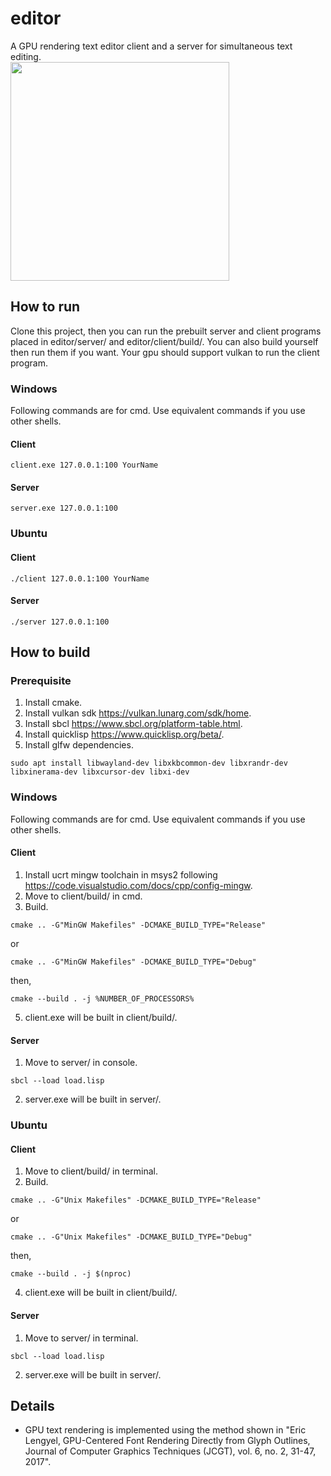 # editor
A GPU rendering text editor client and a server for simultaneous text editing.\
<img src="https://github.com/chae1/editor/assets/29856486/381a0c16-9729-460f-9a82-04df2de4760d" width="350">

## How to run
Clone this project, then you can run the prebuilt server and client programs placed in editor/server/ and editor/client/build/. You can also build yourself then run them if you want. Your gpu should support vulkan to run the client program.
### Windows
Following commands are for cmd. Use equivalent commands if you use other shells.
#### Client
```
client.exe 127.0.0.1:100 YourName
```
#### Server
```
server.exe 127.0.0.1:100
```
### Ubuntu
#### Client
```
./client 127.0.0.1:100 YourName
```
#### Server
```
./server 127.0.0.1:100
```

## How to build
### Prerequisite
1. Install cmake.
2. Install vulkan sdk https://vulkan.lunarg.com/sdk/home.
3. Install sbcl https://www.sbcl.org/platform-table.html.
4. Install quicklisp https://www.quicklisp.org/beta/.
5. Install glfw dependencies.
```
sudo apt install libwayland-dev libxkbcommon-dev libxrandr-dev libxinerama-dev libxcursor-dev libxi-dev

```
### Windows
Following commands are for cmd. Use equivalent commands if you use other shells.
#### Client
1. Install ucrt mingw toolchain in msys2 following https://code.visualstudio.com/docs/cpp/config-mingw.
2. Move to client/build/ in cmd.
3. Build.
```console
cmake .. -G"MinGW Makefiles" -DCMAKE_BUILD_TYPE="Release"
```
or
```console
cmake .. -G"MinGW Makefiles" -DCMAKE_BUILD_TYPE="Debug"
```
then,
```console
cmake --build . -j %NUMBER_OF_PROCESSORS%
```
5. client.exe will be built in client/build/.
#### Server
1. Move to server/ in console.
```console
sbcl --load load.lisp
```
2. server.exe will be built in server/.
### Ubuntu
#### Client
1. Move to client/build/ in terminal.
2. Build.
```console
cmake .. -G"Unix Makefiles" -DCMAKE_BUILD_TYPE="Release"
```
or
```console
cmake .. -G"Unix Makefiles" -DCMAKE_BUILD_TYPE="Debug"
```
then,
```console
cmake --build . -j $(nproc)
```
4. client.exe will be built in client/build/.
#### Server
1. Move to server/ in terminal.
```console
sbcl --load load.lisp
```
2. server.exe will be built in server/.

## Details
* GPU text rendering is implemented using the method shown in "Eric Lengyel, GPU-Centered Font Rendering Directly from Glyph Outlines, Journal of Computer Graphics Techniques (JCGT), vol. 6, no. 2, 31-47, 2017".
  
